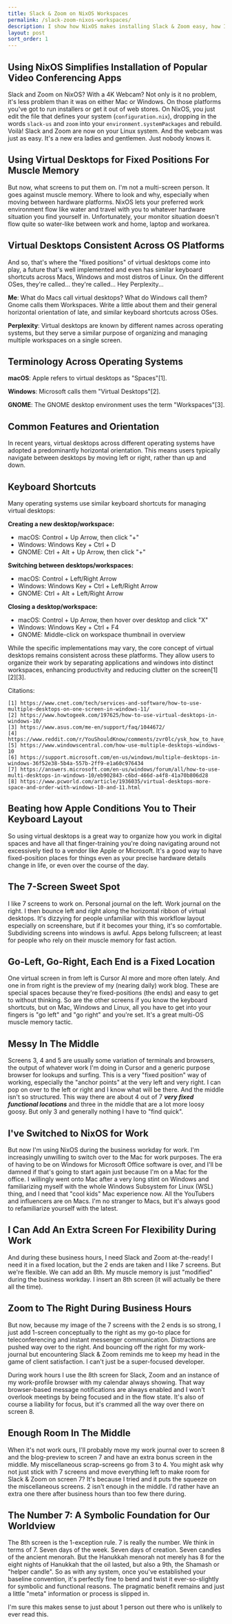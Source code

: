 ```yaml
---
title: Slack & Zoom on NixOS Workspaces
permalink: /slack-zoom-nixos-workspaces/
description: I show how NixOS makes installing Slack & Zoom easy, how I use virtual desktops across OS platforms, and how organizing fixed-position screens helps me stay in the flow with muscle memory guiding my workflow.
layout: post
sort_order: 1
---
```


## Using NixOS Simplifies Installation of Popular Video Conferencing Apps

Slack and Zoom on NixOS? With a 4K Webcam? Not only is it no problem, it's less
problem than it was on either Mac or Windows. On those platforms you've got to
run installers or get it out of web stores. On NixOS, you just edit the file
that defines your system (`configuration.nix`), dropping in the words `slack-us`
and `zoom` into your `environment.systemPackages` and rebuild. Voilà! Slack and
Zoom are now on your Linux system. And the webcam was just as easy. It's a new
era ladies and gentlemen. Just nobody knows it.

## Using Virtual Desktops for Fixed Positions For Muscle Memory

But now, what screens to put them on. I'm not a multi-screen person. It goes
against muscle memory. Where to look and why, especially when moving between
hardware platforms. NixOS lets your preferred work environment flow like water
and travel with you to whatever hardware situation you find yourself in.
Unfortunately, your monitor situation doesn't flow quite so water-like between
work and home, laptop and workarea. 

## Virtual Desktops Consistent Across OS Platforms

And so, that's where the "fixed positions" of virtual desktops come into play, a
future that's well implemented and even has similar keyboard shortcuts across
Macs, Windows and most distros of Linux. On the different OSes, they're
called... they're called... Hey Perplexity...

**Me**: What do Macs call virtual desktops? What do Windows call them? Gnome calls them Workspaces. Write a little about them and their general horizontal orientation of late, and similar keyboard shortcuts across OSes.

**Perplexity**: Virtual desktops are known by different names across operating systems, but they serve a similar purpose of organizing and managing multiple workspaces on a single screen.

## Terminology Across Operating Systems

**macOS**: Apple refers to virtual desktops as "Spaces"[1].

**Windows**: Microsoft calls them "Virtual Desktops"[2].

**GNOME**: The GNOME desktop environment uses the term "Workspaces"[3].

## Common Features and Orientation

In recent years, virtual desktops across different operating systems have adopted a predominantly horizontal orientation. This means users typically navigate between desktops by moving left or right, rather than up and down.

## Keyboard Shortcuts

Many operating systems use similar keyboard shortcuts for managing virtual desktops:

**Creating a new desktop/workspace:**
- macOS: Control + Up Arrow, then click "+"
- Windows: Windows Key + Ctrl + D
- GNOME: Ctrl + Alt + Up Arrow, then click "+"

**Switching between desktops/workspaces:**
- macOS: Control + Left/Right Arrow
- Windows: Windows Key + Ctrl + Left/Right Arrow
- GNOME: Ctrl + Alt + Left/Right Arrow

**Closing a desktop/workspace:**
- macOS: Control + Up Arrow, then hover over desktop and click "X"
- Windows: Windows Key + Ctrl + F4
- GNOME: Middle-click on workspace thumbnail in overview

While the specific implementations may vary, the core concept of virtual desktops remains consistent across these platforms. They allow users to organize their work by separating applications and windows into distinct workspaces, enhancing productivity and reducing clutter on the screen[1][2][3].

Citations:

    [1] https://www.cnet.com/tech/services-and-software/how-to-use-multiple-desktops-on-one-screen-in-windows-11/
    [2] https://www.howtogeek.com/197625/how-to-use-virtual-desktops-in-windows-10/
    [3] https://www.asus.com/me-en/support/faq/1044672/
    [4] https://www.reddit.com/r/YouShouldKnow/comments/zvr0lc/ysk_how_to_have_multiple_virtual_desktops_in/
    [5] https://www.windowscentral.com/how-use-multiple-desktops-windows-10
    [6] https://support.microsoft.com/en-us/windows/multiple-desktops-in-windows-36f52e38-5b4a-557b-2ff9-e1a60c976434
    [7] https://answers.microsoft.com/en-us/windows/forum/all/how-to-use-multi-desktops-in-windows-10/eb902843-c6bd-466d-a4f8-41a70b806d28
    [8] https://www.pcworld.com/article/1936035/virtual-desktops-more-space-and-order-with-windows-10-and-11.html

## Beating how Apple Conditions You to Their Keyboard Layout

So using virtual desktops is a great way to organize how you work in digital
spaces and have all that finger-training you're doing navigating around not
excessively tied to a vendor like Apple or Microsoft. It's a good way to have
fixed-position places for things even as your precise hardware details change in
life, or even over the course of the day. 

## The 7-Screen Sweet Spot

I like 7 screens to work on. Personal journal on the left. Work journal on the
right. I then bounce left and right along the horizontal ribbon of virtual
desktops. It's dizzying for people unfamiliar with this workflow layout
especially on screenshare, but if it becomes your thing, it's so comfortable.
Subdividing screens into windows is awful. Apps belong fullscreen; at least for
people who rely on their muscle memory for fast action.

## Go-Left, Go-Right, Each End is a Fixed Location

One virtual screen in from left is Cursor AI more and more often lately. And one
in from right is the preview of my (nearing daily) work blog. These are special
spaces because they're fixed-positions (the ends) and easy to get to without
thinking. So are the other screens if you know the keyboard shortcuts, but on
Mac, Windows and Linux, all you have to get into your fingers is "go left" and
"go right" and you're set. It's a great multi-OS muscle memory tactic.

## Messy In The Middle

Screens 3, 4 and 5 are usually some variation of terminals and browsers, the
output of whatever work I'm doing in Cursor and a generic purpose browser for
lookups and surfing. This is a very "fixed position" way of working, especially
the "anchor points" at the very left and very right. I can pop on over to the
left or right and I know what will be there. And the middle isn't so structured.
This way there are about 4 out of 7 ***very fixed functional locations*** and
three in the middle that are a lot more loosy goosy. But only 3 and generally
nothing I have to "find quick".

## I've Switched to NixOS for Work

But now I'm using NixOS during the business workday for work. I'm increasingly
unwilling to switch over to the Mac for work purposes. The era of having to be
on Windows for Microsoft Office software is over, and I'll be damned if that's
going to start again just because I'm on a Mac for the office. I willingly went
onto Mac after a very long stint on Windows and familiarizing myself with the
whole Windows Subsystem for Linux (WSL) thing, and I need that "cool kids" Mac
experience now. All the YouTubers and influencers are on Macs. I'm no stranger
to Macs, but it's always good to refamiliarize yourself with the latest.

## I Can Add An Extra Screen For Flexibility During Work

And during these business hours, I need Slack and Zoom at-the-ready! I need it
in a fixed location, but the 2 ends are taken and I like 7 screens. But we're
flexible. We can add an 8th. My muscle memory is just "modified" during the
business workday. I insert an 8th screen (it will actually be there all the
time). 

## Zoom to The Right During Business Hours

But now, because my image of the 7 screens with the 2 ends is so strong, I just
add 1-screen conceptually to the right as my go-to place for teleconferencing
and instant messenger communication. Distractions are pushed way over to the
right. And bouncing off the right for my work-journal but encountering Slack &
Zoom reminds me to keep my head in the game of client satisfaction. I can't just
be a super-focused developer.

During work hours I use the 8th screen for Slack, Zoom and an instance of my
work-profile browser with my calendar always showing. That way browser-based
message notifications are always enabled and I won't overlook meetings by being
focused and in the flow state. It's also of course a liability for focus, but
it's crammed all the way over there on screen 8.

## Enough Room In The Middle

When it's not work ours, I'll probably move my work journal over to screen 8 and
the blog-preview to screen 7 and have an extra bonus screen in the middle. My
miscellaneous scrap-screens go from 3 to 4. You might ask why not just stick
with 7 screens and move everything left to make room for Slack & Zoom on screen
7? It's because I tried and it puts the squeeze on the miscellaneous screens. 2
isn't enough in the middle. I'd rather have an extra one there after business
hours than too few there during.

## The Number 7: A Symbolic Foundation for Our Worldview

The 8th screen is the 1-exception rule. 7 is really the number. We think in
terms of 7. Seven days of the week. Seven days of creation. Seven candles of the
ancient menorah. But the Hanukkah menorah not merely has 8 for the eight nights
of Hanukkah that the oil lasted, but also a 9th, the Shamash or "helper candle".
So as with any system, once you've established your baseline convention, it's
perfectly fine to bend and twist it ever-so-slightly for symbolic and functional
reasons. The pragmatic benefit remains and just a little "meta" information or
process is slipped in.

I'm sure this makes sense to just about 1 person out there who is unlikely to
ever read this.
